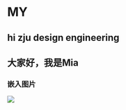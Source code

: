 # MY
## hi zju design engineering
## 大家好，我是Mia
### 嵌入图片
![](https://bkimg.cdn.bcebos.com/pic/0824ab18972bd40778fa742879899e510fb30921?x-bce-process=image/watermark,image_d2F0ZXIvYmFpa2U5Mg==,g_7,xp_5,yp_5/format,f_auto)
